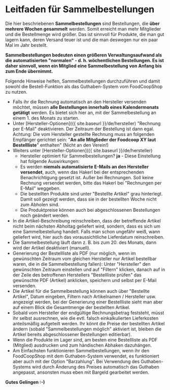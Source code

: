 # Leitfaden für Sammelbestellungen

Die hier beschriebenen **Sammelbestellungen** sind Bestellungen, die **über mehrere Wochen gesammelt** werden. Somit erreicht man mehr Mitglieder und die Bestellmenge wird größer. Das ist sinnvoll für Produkte, die man gut lagern kann, deren Versand teuer ist und die man deswegen nur ein paar Mal im Jahr bestellt.

**Sammelbestellungen bedeuten einen größeren Verwaltungsaufwand als die automatisierten "normalen" - d. h. wöchentlichen Bestellungen. Es ist daher sinnvoll, wenn ein Mitglied eine Sammelbestellung von Anfang bis zum Ende übernimmt.**

Folgende Hinweise helfen, Sammelbestellungen durchzuführen und damit sowohl die Bestell-Funktion als das Guthaben-System vom FoodCoopShop zu nutzen.

* Falls ihr die Rechnung automatisch an den Hersteller versenden möchtet, müssen **alle Bestellungen innerhalb eines Kalendermonats getätigt** werden. Es bietet sich hier an, mit der Sammelbestellung an einem 1. des Monats zu starten.
* Unter [Hersteller-Optionen]({{ site.baseurl }}/de/hersteller) "Rechnung per E-Mail" deaktivieren. Der Zeitraum der Bestellung ist dann egal. Achtung: Die vom Hersteller gestellte Rechnung muss an folgenden Empfänger gerichtet sein: "**An alle Mitglieder der Foodcoop XY laut Bestellliste**" enthalten" (Nicht an den Verein!)
* Weiters unter [Hersteller-Optionen]({{ site.baseurl }}/de/hersteller)
     * Hersteller optimiert für Sammelbestellungen? **ja** - Diese Einstellung hat folgende Auswirkungen:
     * Es werden **niemals automatisierte E-Mails an den Hersteller versendet**, auch, wenn das Hakerl bei der entsprechenden Benachrichtigung gesetzt ist. Außer bei Rechnungen. Soll keine Rechnung versendet werden, bitte das Hakerl bei "Rechnungen per E-Mail" weggeben.
     * Die bestellten Produkte sind unter "Bestellte Artikel" grau hinterlegt. Damit soll gezeigt werden, dass sie in der bestellten Woche nicht zum Abholen sind.
     * Die Produktpreise können auch bei abgeschlossenen Bestellungen noch geändert werden.
* In die Artikel-Beschreibung reinschreiben, dass der betreffende Artikel nicht beim nächsten Abholtag geliefert wird, sondern, dass es sich um eine Sammelbestellung handelt. Falls man schon ungefähr weiß, wann geliefert wird, hier auch das voraussichtliche Lieferdatum reinschreiben.
* Die Sammelbestellung läuft dann z. B. bis zum 20. des Monats, dann wird der Artikel deaktiviert (manuell).
* Generierung der Bestellliste als PDF (nur möglich, wenn im gewünschten Zeitraum vom gleichen Hersteller nur Artikel bestellbar waren, die in die Sammelbestellung fallen): Unter "Hersteller" den gewünschten Zeitraum einstellen und auf "Filtern" klicken, danach auf in der Zeile des betroffenen Herstellers "Bestellliste prüfen" das gewünschte PDF (Artikel) anklicken, speichern und selbst per E-Mail versenden.
* Die Artikel für die Sammelbestellung können auch über "Bestellte Artikel", Datum eingeben, Filtern nach Artikelnamen / Hersteller usw. angezeigt werden, bei der Generierung einer Bestellliste sieht man aber auf einem Blick die Gesamtmenge der bestellten Artikel.
* Sobald vom Hersteller der endgültige Rechnungsbetrag feststeht, müsst ihr selbst ausrechnen, wie die evtl. falsch einkalkulierten Lieferkosten anteilsmäßig aufgeteilt werden. Ihr könnt die Preise der bestellten Artikel ändern (sobald "Sammelbestellungen möglich" aktiviert ist, bleiben die Artikel bereits abgeschlossener Bestellungen editierbar).
* Wenn die Produkte im Lager sind, am besten eine Bestellliste als PDF (Mitglied) ausdrucken und zum händischen Abhaken dazuhängen.
* Am Einfachsten funktionieren Sammelbestellungen, wenn ihr den FoodCoopShop mit dem Guthaben-System verwendet, es funktioniert aber auch mit der Option "Barzahlung". Bei Verwendung des Guthaben-Systems wird durch Änderung des Preises automatisch das Guthaben angepasst, ansonsten muss eben mit Bargeld gearbeitet werden.

**Gutes Gelingen :-)**
